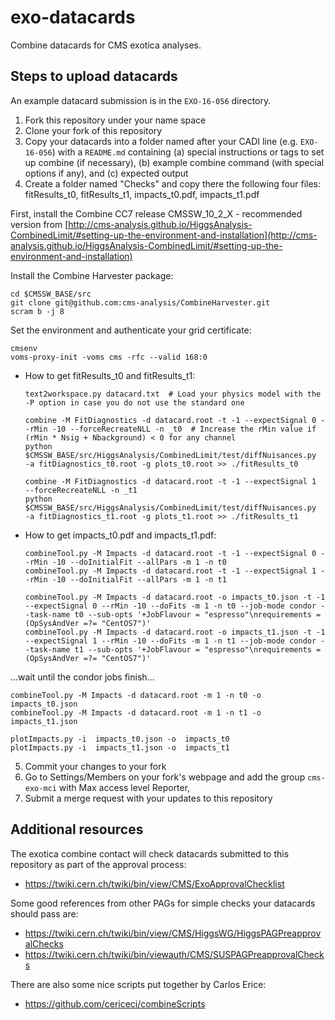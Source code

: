# exo-datacards

Combine datacards for CMS exotica analyses.

## Steps to upload datacards

An example datacard submission is in the `EXO-16-056` directory. 

1. Fork this repository under your name space
2. Clone your fork of this repository
3. Copy your datacards into a folder named after your CADI line (e.g. `EXO-16-056`) with a `README.md` containing (a) special instructions or tags to set up combine (if necessary), (b) example combine command (with special options if any), and (c) expected output
4. Create a folder named "Checks" and copy there the following four files: fitResults_t0, fitResults_t1, impacts_t0.pdf, impacts_t1.pdf

First, install the Combine CC7 release CMSSW_10_2_X - recommended version from [http://cms-analysis.github.io/HiggsAnalysis-CombinedLimit/#setting-up-the-environment-and-installation](http://cms-analysis.github.io/HiggsAnalysis-CombinedLimit/#setting-up-the-environment-and-installation)

Install the Combine Harvester package:

	cd $CMSSW_BASE/src
	git clone git@github.com:cms-analysis/CombineHarvester.git
	scram b -j 8

Set the environment and authenticate your grid certificate:

	cmsenv
	voms-proxy-init -voms cms -rfc --valid 168:0


* How to get fitResults_t0 and fitResults_t1:

      text2workspace.py datacard.txt  # Load your physics model with the -P option in case you do not use the standard one

      combine -M FitDiagnostics -d datacard.root -t -1 --expectSignal 0 --rMin -10 --forceRecreateNLL -n _t0  # Increase the rMin value if (rMin * Nsig + Nbackground) < 0 for any channel
      python $CMSSW_BASE/src/HiggsAnalysis/CombinedLimit/test/diffNuisances.py  -a fitDiagnostics_t0.root -g plots_t0.root >> ./fitResults_t0 

      combine -M FitDiagnostics -d datacard.root -t -1 --expectSignal 1  --forceRecreateNLL -n _t1
      python $CMSSW_BASE/src/HiggsAnalysis/CombinedLimit/test/diffNuisances.py  -a fitDiagnostics_t1.root -g plots_t1.root >> ./fitResults_t1 

* How to get impacts_t0.pdf and impacts_t1.pdf:

      combineTool.py -M Impacts -d datacard.root -t -1 --expectSignal 0 --rMin -10 --doInitialFit --allPars -m 1 -n t0
      combineTool.py -M Impacts -d datacard.root -t -1 --expectSignal 1 --rMin -10 --doInitialFit --allPars -m 1 -n t1

      combineTool.py -M Impacts -d datacard.root -o impacts_t0.json -t -1 --expectSignal 0 --rMin -10 --doFits -m 1 -n t0 --job-mode condor --task-name t0 --sub-opts '+JobFlavour = "espresso"\nrequirements = (OpSysAndVer =?= "CentOS7")'
      combineTool.py -M Impacts -d datacard.root -o impacts_t1.json -t -1 --expectSignal 1 --rMin -10 --doFits -m 1 -n t1 --job-mode condor --task-name t1 --sub-opts '+JobFlavour = "espresso"\nrequirements = (OpSysAndVer =?= "CentOS7")'

...wait until the condor jobs finish...

	combineTool.py -M Impacts -d datacard.root -m 1 -n t0 -o impacts_t0.json
	combineTool.py -M Impacts -d datacard.root -m 1 -n t1 -o impacts_t1.json

	plotImpacts.py -i  impacts_t0.json -o  impacts_t0
	plotImpacts.py -i  impacts_t1.json -o  impacts_t1

  
5. Commit your changes to your fork
6. Go to Settings/Members on your fork's webpage and add the group `cms-exo-mci` with Max access level Reporter, 
7. Submit a merge request with your updates to this repository

## Additional resources 
The exotica combine contact will check datacards submitted to this repository as part of the approval process: 
- https://twiki.cern.ch/twiki/bin/view/CMS/ExoApprovalChecklist

Some good references from other PAGs for simple checks your datacards should pass are: 
- https://twiki.cern.ch/twiki/bin/view/CMS/HiggsWG/HiggsPAGPreapprovalChecks
- https://twiki.cern.ch/twiki/bin/viewauth/CMS/SUSPAGPreapprovalChecks

There are also some nice scripts put together by Carlos Erice:
- https://github.com/cericeci/combineScripts
